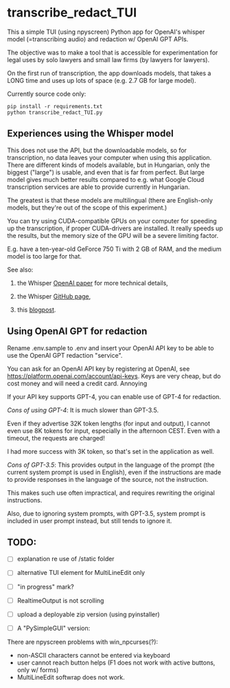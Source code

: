# transcribe_redact_TUI

This a simple TUI (using npyscreen) Python app for OpenAI's whisper model (=transcribing audio) and redaction w/ OpenAI GPT APIs.

The objective was to make a tool that is accessible for experimentation for legal uses by solo lawyers and small law firms (by lawyers for lawyers).

On the first run of transcription, the app downloads models, that takes a LONG time and uses up lots of space (e.g. 2.7 GB for large model).

Currently source code only:

```
pip install -r requirements.txt
python transcribe_redact_TUI.py
```

## Experiences using the Whisper model

This does not use the API, but the downloadable models, so for transcription, no data leaves your computer when using this application. There are different kinds of models available, but in Hungarian, only the biggest ("large") is usable, and even that is far from perfect. But large model gives much better results compared to e.g. what Google Cloud transcription services are able to provide currently in Hungarian.

The greatest is that these models are multilingual (there are English-only models, but they're out of the scope of this experiment.)

You can try using CUDA-compatible GPUs on your computer for speeding up the transcription, if proper CUDA-drivers are installed. It really speeds up the results, but the memory size of the GPU will be a severe limiting factor.

E.g. have a ten-year-old GeForce 750 Ti with 2 GB of RAM, and the medium model is too large for that.

See also:

1. the Whisper [OpenAI paper](https://cdn.openai.com/papers/whisper.pdf) for more technical details,
        
2. the Whisper [GitHub page](https://github.com/openai/whisper),
        
3. this [blogpost](https://www.assemblyai.com/blog/how-to-run-openais-whisper-speech-recognition-model/).

## Using OpenAI GPT for redaction

Rename .env.sample to .env and insert your OpenAI API key to be able to use the OpenAI GPT redaction "service".

You can ask for an OpenAI API key by registering at OpenAI, see https://platform.openai.com/account/api-keys. Keys are very cheap, but do cost money and will need a credit card. Annoying 

If your API key supports GPT-4, you can enable use of GPT-4 for redaction.

*Cons of using GPT-4*: It is much slower than GPT-3.5.

Even if they advertise 32K token lengths (for input and output), I cannot even use 8K tokens for input, especially in the afternoon CEST. Even with a timeout, the requests are charged!

I had more success with 3K token, so that's set in the application as well.

*Cons of GPT-3.5*: This provides output in the language of the prompt (the current system prompt is used in English), even if the instructions are made to provide responses in the language of the source, not the instruction.

This makes such use often impractical, and requires rewriting the original instructions.

Also, due to ignoring system prompts, with GPT-3.5, system prompt is included in user prompt instead, but still tends to ignore it.

## TODO:  

- [ ] explanation re use of /static folder

- [ ] alternative TUI element for MultiLineEdit only

- [ ] "in progress" mark?

- [ ] RealtimeOutput is not scrolling

- [ ] upload a deployable zip version (using pyinstaller)

- [ ] A "PySimpleGUI" version:

There are npyscreen problems with win_npcurses(?):
- non-ASCII characters cannot be entered via keyboard
- user cannot reach button helps (F1 does not work with active buttons, only w/ forms)
- MultiLineEdit softwrap does not work.
